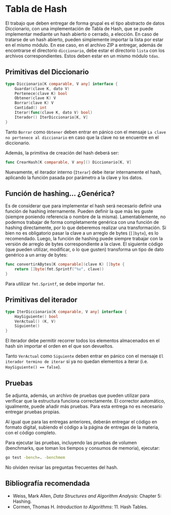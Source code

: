 # Tabla de Hash

El trabajo que deben entregar de forma grupal es el tipo abstracto de datos Diccionario, con una implementación de Tabla de Hash, que se puede implementar mediante un hash abierto o cerrado, a elección. En caso de tratarse de un hash abierto, pueden simplemente importar la lista por estar en el mismo módulo. En ese caso, en el archivo ZIP a entregar, además de encontrarse el directorio `diccionario`, debe estar el directorio `lista` con los archivos correspondientes. Estos deben estar en un mismo módulo `tdas`.

## Primitivas del Diccionario

```go
type Diccionario[K comparable, V any] interface {
    Guardar(clave K, dato V)
    Pertenece(clave K) bool
    Obtener(clave K) V
    Borrar(clave K) V
    Cantidad() int
    Iterar(func(clave K, dato V) bool)
    Iterador() IterDiccionario[K, V]
}
```

Tanto `Borrar` como `Obtener` deben entrar en pánico con el mensaje `La clave no pertenece al diccionario` en caso que la clave no se encuentre en el diccionario.

Además, la primitiva de creación del hash deberá ser:

```go
func CrearHash[K comparable, V any]() Diccionario[K, V]
```

Nuevamente, el iterador interno (`Iterar`) debe iterar internamente el hash, aplicando la función pasada por parámetro a la clave y los datos.

## Función de hashing… ¿Genérica?

Es de considerar que para implementar el hash será necesario definir una función de hashing internamente. Pueden definir la que más les guste (siempre poniendo referencia o nombre de la misma). Lamentablemente, no podemos trabajar de forma completamente genérica con una función de hashing directamente, por lo que deberemos realizar una transformación. Si bien no es obligatorio pasar la clave a un arreglo de bytes (`[]byte`), es lo recomendado. Luego, la función de hashing puede siempre trabajar con la versión de arreglo de bytes correspondiente a la clave. El siguiente código (que pueden utilizar, modificar, o lo que gusten) transforma un tipo de dato genérico a un array de bytes:

```go
func convertirABytes[K comparable](clave K) []byte {
    return []byte(fmt.Sprintf("%v", clave))
}
```

Para utilizar `fmt.Sprintf`, se debe importar `fmt`.

## Primitivas del iterador

```go
type IterDiccionario[K comparable, V any] interface {
    HaySiguiente() bool
    VerActual() (K, V)
    Siguiente()
}
```

El iterador debe permitir recorrer todos los elementos almacenados en el hash sin importar el orden en el que son devueltos.

Tanto `VerActual` como `Siguiente` deben entrar en pánico con el mensaje `El iterador termino de iterar` si ya no quedan elementos a iterar (i.e. `HaySiguiente() == false`).

## Pruebas

Se adjunta, además, un archivo de pruebas que pueden utilizar para verificar que la estructura funciona correctamente. El corrector automático, igualmente, puede añadir más pruebas. Para esta entrega no es necesario entregar pruebas propias.

Al igual que para las entregas anteriores, deberán entregar el código en formato digital, subiendo el código a la página de entregas de la materia, con el código completo.

Para ejecutar las pruebas, incluyendo las pruebas de volumen (benchmarks, que toman los tiempos y consumos de memoria), ejecutar:

```sh
go test -bench=. -benchmem
```

No olviden revisar las preguntas frecuentes del hash.

## Bibliografía recomendada

- Weiss, Mark Allen, *Data Structures and Algorithm Analysis*: Chapter 5: Hashing.
- Cormen, Thomas H. *Introduction to Algorithms*: 11. Hash Tables.